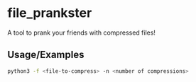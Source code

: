 # file_prankster
A tool to prank your friends with compressed files!

## Usage/Examples

```bash
python3 -f <file-to-compress> -n <number of compressions>
```
